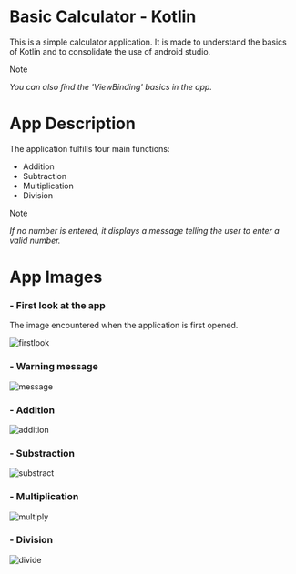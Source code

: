 # Basic Calculator - Kotlin 

This is a simple calculator application. It is made to understand the basics of Kotlin and to consolidate the use of android studio.

> [!NOTE]
> _You can also find the 'ViewBinding' basics in the app._

# App Description

The application fulfills four main functions:
- Addition
- Subtraction
- Multiplication
- Division

> [!NOTE]
> _If no number is entered, it displays a message telling the user to enter a valid number._

# App Images
### - First look at the app 
The image encountered when the application is first opened.

![firstlook](https://github.com/aydozy/KotlinBasicCalculator/assets/104395137/dc3947c7-1678-41a7-9d6f-8c427188df9e)

### - Warning message
![message](https://github.com/aydozy/KotlinBasicCalculator/assets/104395137/8852b5f7-20fb-4485-9d29-8163716162b3)

### - Addition 
![addition](https://github.com/aydozy/KotlinBasicCalculator/assets/104395137/9fcf180c-857e-406b-b049-1ee30e77b17e)

### - Substraction
![substract](https://github.com/aydozy/KotlinBasicCalculator/assets/104395137/6d072fd3-94ae-4dd4-b222-056cbd951b0c)

### - Multiplication
![multiply](https://github.com/aydozy/KotlinBasicCalculator/assets/104395137/b1395178-e611-4e27-98a1-491ca5f463d2)

### - Division
![divide](https://github.com/aydozy/KotlinBasicCalculator/assets/104395137/dc58a02d-9a99-4d81-b3d2-d98d2fb10c56)





